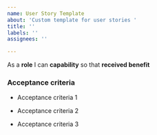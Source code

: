 ```yaml
---
name: User Story Template
about: 'Custom template for user stories '
title: ''
labels: ''
assignees: ''

---
```


As a **role** I can **capability** so that **received benefit**

### Acceptance criteria

- Acceptance criteria 1

- Acceptance criteria 2

- Acceptance criteria 3
